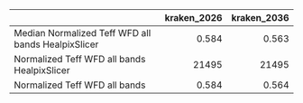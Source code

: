 |                                                    |   kraken_2026 |   kraken_2036 |
|:---------------------------------------------------|--------------:|--------------:|
| Median Normalized Teff WFD all bands HealpixSlicer |         0.584 |         0.563 |
| Normalized Teff WFD all bands HealpixSlicer        |     21495     |     21495     |
| Normalized Teff WFD all bands                      |         0.584 |         0.564 |
